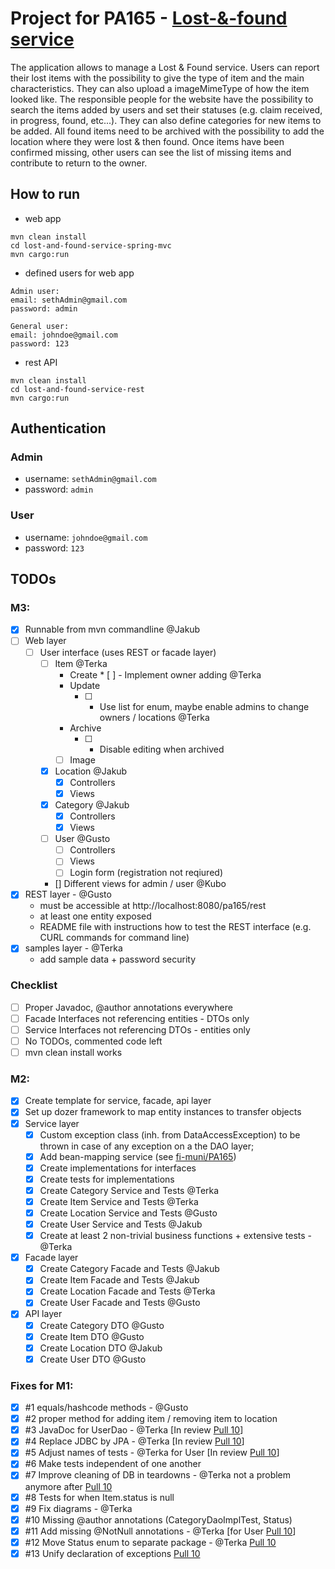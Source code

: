 # Project for PA165 - [Lost-&-found service](https://is.muni.cz/auth/rozpis/tema?fakulta=1433;studium=822684;kod=PA165;predmet=1144638;sorter=vedouci;balik=336601;tema=336641;uplne_info=1;obdobi=7403)
The application allows to manage a Lost & Found service. Users can report their lost items with the possibility to give the type of item and the main characteristics. They can also upload a imageMimeType of how the item looked like. The responsible people for the website have the possibility to search the items added by users and set their statuses (e.g. claim received, in progress, found, etc...). They can also define categories for new items to be added. All found items need to be archived with the possibility to add the location where they were lost & then found. Once items have been confirmed missing, other users can see the list of missing items and contribute to return to the owner.

## How to run
- web app
```
mvn clean install
cd lost-and-found-service-spring-mvc
mvn cargo:run
```
- defined users for web app
```
Admin user:
email: sethAdmin@gmail.com
password: admin

General user:
email: johndoe@gmail.com
password: 123
```


- rest API
```
mvn clean install
cd lost-and-found-service-rest
mvn cargo:run
```
## Authentication
### Admin
  * username: `sethAdmin@gmail.com`
  * password: `admin`
### User
  * username: `johndoe@gmail.com`
  * password: `123`

## TODOs

### M3:
* [x] Runnable from mvn commandline @Jakub
* [ ] Web layer
   * [ ] User interface (uses REST or facade layer)
      * [ ] Item @Terka
          - Create
                * [ ] - Implement owner adding @Terka
          - Update
            * [ ] - Use list for enum, maybe enable admins to change owners / locations @Terka
          - Archive
            * [ ] - Disable editing when archived
          * [ ] Image
      * [x] Location @Jakub
          * [x] Controllers
          * [x] Views           
      * [x] Category @Jakub  
          * [x] Controllers
          * [x] Views
      * [ ] User @Gusto
          * [ ] Controllers
          * [ ] Views
          * [ ] Login form (registration not reqiured)
      * [] Different views for admin / user @Kubo
* [x] REST layer - @Gusto
   - must be accessible at http://localhost:8080/pa165/rest
   - at least one entity exposed
   - README file with instructions how to test the REST interface (e.g. CURL commands for command line)
* [x] samples layer - @Terka
   - add sample data + password security
   
### Checklist
* [ ] Proper Javadoc, @author annotations everywhere
* [ ] Facade Interfaces not referencing entities - DTOs only
* [ ] Service Interfaces not referencing DTOs - entities only
* [ ] No TODOs, commented code left
* [ ] mvn clean install works

### M2:
* [x] Create template for service, facade, api layer
* [x] Set up dozer framework to map entity instances to transfer objects
* [x] Service layer
    * [x] Custom exception class (inh. from DataAccessException) to be thrown in case of any exception on a the DAO layer;
    * [x] Add bean-mapping service (see [fi-muni/PA165](https://github.com/fi-muni/PA165/blob/master/eshop-service/src/main/java/cz/fi/muni/pa165/service/BeanMappingService.java))
    * [x] Create implementations for interfaces
    * [x] Create tests for implementations
    * [x] Create Category Service  and Tests @Terka
    * [x] Create Item Service and Tests @Terka
    * [x] Create Location Service and Tests @Gusto
    * [x] Create User Service and Tests @Jakub
    * [x] Create at least 2 non-trivial business functions + extensive tests - @Terka
* [x] Facade layer
    * [x] Create Category Facade and Tests @Jakub
    * [x] Create Item Facade and Tests @Jakub
    * [x] Create Location Facade and Tests @Terka
    * [x] Create User Facade and Tests @Gusto
* [x] API layer
    * [x] Create Category DTO @Gusto
    * [x] Create Item DTO @Gusto
    * [x] Create Location DTO @Jakub
    * [x] Create User DTO @Gusto

### Fixes for M1:
* [x] #1 equals/hashcode methods - @Gusto
* [x] #2 proper method for adding item / removing item to location
* [x] #3 JavaDoc for UserDao - @Terka [In review [Pull 10](https://github.com/TerkaSlaninakova/PA165-lost-and-found-service/pull/10)]
* [x] #4 Replace JDBC by JPA - @Terka [In review [Pull 10](https://github.com/TerkaSlaninakova/PA165-lost-and-found-service/pull/10)]
* [x] #5 Adjust names of tests - @Terka for User [In review [Pull 10](https://github.com/TerkaSlaninakova/PA165-lost-and-found-service/pull/10)]
* [x] #6 Make tests independent of one another
* [x] #7 Improve cleaning of DB in teardowns - @Terka not a problem anymore after [Pull 10](https://github.com/TerkaSlaninakova/PA165-lost-and-found-service/pull/10)
* [x] #8 Tests for when Item.status is null
* [x] #9 Fix diagrams - @Terka
* [x] #10 Missing @author annotations (CategoryDaoImplTest, Status)
* [x] #11 Add missing @NotNull annotations - @Terka [for User [Pull 10](https://github.com/TerkaSlaninakova/PA165-lost-and-found-service/pull/10)]
* [x] #12 Move Status enum to separate package - @Terka [Pull 10](https://github.com/TerkaSlaninakova/PA165-lost-and-found-service/pull/10)
* [x] #13 Unify declaration of exceptions [Pull 10](https://github.com/TerkaSlaninakova/PA165-lost-and-found-service/pull/10)
